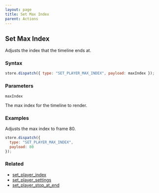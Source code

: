 ```yaml
---
layout: page
title: Set Max Index
parent: Actions
---
```


## Set Max Index

Adjusts the index that the timeline ends at.

### Syntax

```js
store.dispatch({ type: "SET_PLAYER_MAX_INDEX", payload: maxIndex });
```

### Parameters

`maxIndex`

The max index for the timeline to render.

### Examples

Adjusts the max index to frame 80.

```js
store.dispatch({
  type: "SET_PLAYER_MAX_INDEX",
  payload: 80
});
```

### Related

- [set_player_index](./set_player_index.md)
- [set_player_settings](./set_player_settings.md)
- [set_player_stop_at_end](./set_player_stop_at_end.md)
